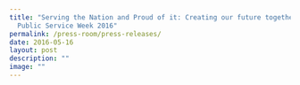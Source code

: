 ```yaml
---
title: "Serving the Nation and Proud of it: Creating our future together –
  Public Service Week 2016"
permalink: /press-room/press-releases/
date: 2016-05-16
layout: post
description: ""
image: ""
---
```

